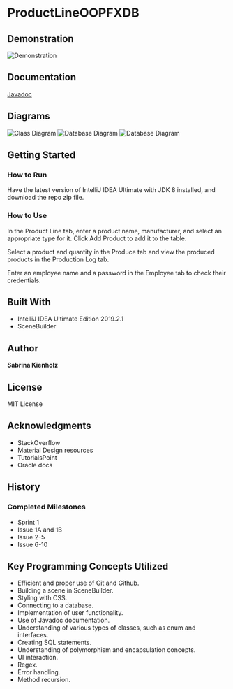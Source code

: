 # ProductLineOOPFXDB


## Demonstration
![Demonstration](https://i.imgur.com/Vl2FUC4.gif)

## Documentation
[Javadoc](https://snkienholz.github.io/ProductLineOOPFXDB/)

## Diagrams
![Class Diagram](https://imgur.com/OU2yeDe.png)
![Database Diagram](https://imgur.com/LR4KbEh.png)
![Database Diagram](https://imgur.com/wiZ7SMB.png)

## Getting Started
### How to Run
Have the latest version of IntelliJ IDEA Ultimate with JDK 8 installed, and download the repo zip file.

### How to Use
In the Product Line tab, enter a product name, manufacturer, and select an appropriate type for it. Click Add Product to add it to 
the table.

Select a product and quantity in the Produce tab and view the produced products in the Production Log tab.

Enter an employee name and a password in the Employee tab to check their credentials.

## Built With
- IntelliJ IDEA Ultimate Edition 2019.2.1
- SceneBuilder

## Author
**Sabrina Kienholz**

## License
MIT License

## Acknowledgments
- StackOverflow
- Material Design resources
- TutorialsPoint
- Oracle docs

## History
### Completed Milestones
- Sprint 1
- Issue 1A and 1B
- Issue 2-5
- Issue 6-10

## Key Programming Concepts Utilized
- Efficient and proper use of Git and Github.
- Building a scene in SceneBuilder.
- Styling with CSS.
- Connecting to a database.
- Implementation of user functionality.
- Use of Javadoc documentation.
- Understanding of various types of classes, such as enum and interfaces.
- Creating SQL statements.
- Understanding of polymorphism and encapsulation concepts.
- UI interaction.
- Regex.
- Error handling.
- Method recursion.
